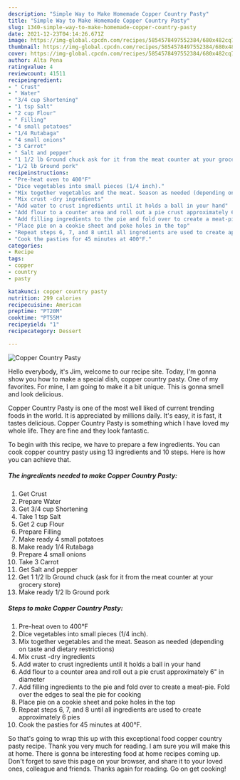 ```yaml
---
description: "Simple Way to Make Homemade Copper Country Pasty"
title: "Simple Way to Make Homemade Copper Country Pasty"
slug: 1340-simple-way-to-make-homemade-copper-country-pasty
date: 2021-12-23T04:14:26.671Z
image: https://img-global.cpcdn.com/recipes/5854578497552384/680x482cq70/copper-country-pasty-recipe-main-photo.jpg
thumbnail: https://img-global.cpcdn.com/recipes/5854578497552384/680x482cq70/copper-country-pasty-recipe-main-photo.jpg
cover: https://img-global.cpcdn.com/recipes/5854578497552384/680x482cq70/copper-country-pasty-recipe-main-photo.jpg
author: Alta Pena
ratingvalue: 4
reviewcount: 41511
recipeingredient:
- " Crust"
- " Water"
- "3/4 cup Shortening"
- "1 tsp Salt"
- "2 cup Flour"
- " Filling"
- "4 small potatoes"
- "1/4 Rutabaga"
- "4 small onions"
- "3 Carrot"
- " Salt and pepper"
- "1 1/2 lb Ground chuck ask for it from the meat counter at your grocery store"
- "1/2 lb Ground pork"
recipeinstructions:
- "Pre-heat oven to 400°F"
- "Dice vegetables into small pieces (1/4 inch)."
- "Mix together vegetables and the meat. Season as needed (depending on taste and dietary restrictions)"
- "Mix crust -dry ingredients"
- "Add water to crust ingredients until it holds a ball in your hand"
- "Add flour to a counter area and roll out a pie crust approximately 6&#34; in diameter"
- "Add filling ingredients to the pie and fold over to create a meat-pie. Fold over the edges to seal the pie for cooking"
- "Place pie on a cookie sheet and poke holes in the top"
- "Repeat steps 6, 7, and 8 until all ingredients are used to create approximately 6 pies"
- "Cook the pasties for 45 minutes at 400°F."
categories:
- Recipe
tags:
- copper
- country
- pasty

katakunci: copper country pasty 
nutrition: 299 calories
recipecuisine: American
preptime: "PT20M"
cooktime: "PT55M"
recipeyield: "1"
recipecategory: Dessert

---
```



![Copper Country Pasty](https://img-global.cpcdn.com/recipes/5854578497552384/680x482cq70/copper-country-pasty-recipe-main-photo.jpg)

Hello everybody, it's Jim, welcome to our recipe site. Today, I'm gonna show you how to make a special dish, copper country pasty. One of my favorites. For mine, I am going to make it a bit unique. This is gonna smell and look delicious.



Copper Country Pasty is one of the most well liked of current trending foods in the world. It is appreciated by millions daily. It's easy, it is fast, it tastes delicious. Copper Country Pasty is something which I have loved my whole life. They are fine and they look fantastic.


To begin with this recipe, we have to prepare a few ingredients. You can cook copper country pasty using 13 ingredients and 10 steps. Here is how you can achieve that.

<!--inarticleads1-->

##### The ingredients needed to make Copper Country Pasty:

1. Get  Crust
1. Prepare  Water
1. Get 3/4 cup Shortening
1. Take 1 tsp Salt
1. Get 2 cup Flour
1. Prepare  Filling
1. Make ready 4 small potatoes
1. Make ready 1/4 Rutabaga
1. Prepare 4 small onions
1. Take 3 Carrot
1. Get  Salt and pepper
1. Get 1 1/2 lb Ground chuck (ask for it from the meat counter at your grocery store)
1. Make ready 1/2 lb Ground pork




<!--inarticleads2-->

##### Steps to make Copper Country Pasty:

1. Pre-heat oven to 400°F
1. Dice vegetables into small pieces (1/4 inch).
1. Mix together vegetables and the meat. Season as needed (depending on taste and dietary restrictions)
1. Mix crust -dry ingredients
1. Add water to crust ingredients until it holds a ball in your hand
1. Add flour to a counter area and roll out a pie crust approximately 6&#34; in diameter
1. Add filling ingredients to the pie and fold over to create a meat-pie. Fold over the edges to seal the pie for cooking
1. Place pie on a cookie sheet and poke holes in the top
1. Repeat steps 6, 7, and 8 until all ingredients are used to create approximately 6 pies
1. Cook the pasties for 45 minutes at 400°F.




So that's going to wrap this up with this exceptional food copper country pasty recipe. Thank you very much for reading. I am sure you will make this at home. There is gonna be interesting food at home recipes coming up. Don't forget to save this page on your browser, and share it to your loved ones, colleague and friends. Thanks again for reading. Go on get cooking!
